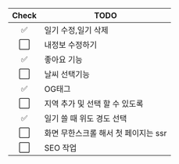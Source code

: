 | Check | TODO                                 |
| :---: | ------------------------------------ |
|  ✅   | 일기 수정,일기 삭제                  |
|  ⬜️  | 내정보 수정하기                      |
|  ✅   | 좋아요 기능                          |
|  ⬜️  | 날씨 선택기능                        |
|  ✅   | OG태그                               |
|  ⬜️  | 지역 추가 및 선택 할 수 있도록       |
|  ✅   | 일기 쓸 때 위도 경도 선택            |
|  ⬜️  | 화면 무한스크롤 해서 첫 페이지는 ssr |
|  ⬜️  | SEO 작업                             |

